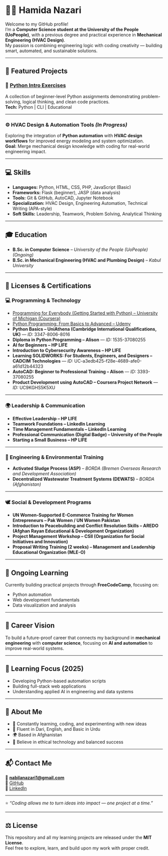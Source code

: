 # 👩‍💻 Hamida Nazari

Welcome to my GitHub profile!  
I’m a **Computer Science student at the University of the People (UoPeople)**, with a previous degree and practical experience in **Mechanical Engineering (HVAC Design)**.  
My passion is combining engineering logic with coding creativity — building smart, automated, and sustainable solutions.

---

## 🌟 Featured Projects

### 🧮 [Python Intro Exercises](https://github.com/HamidaNazari/python-intro-exercises)
A collection of beginner-level Python assignments demonstrating problem-solving, logical thinking, and clean code practices.  
**Tech:** Python | CLI | Educational  

---

### ⚙️ HVAC Design & Automation Tools *(In Progress)*
Exploring the integration of **Python automation** with **HVAC design workflows** for improved energy modeling and system optimization.  
**Goal:** Merge mechanical design knowledge with coding for real-world engineering impact.  

---

## 💻 Skills

- **Languages:** Python, HTML, CSS, PHP, JavaScript (Basic)  
- **Frameworks:** Flask (beginner), JASP (data analysis)  
- **Tools:** Git & GitHub, AutoCAD, Jupyter Notebook  
- **Specialization:** HVAC Design, Engineering Automation, Technical Writing (APA-style)  
- **Soft Skills:** Leadership, Teamwork, Problem Solving, Analytical Thinking  

---

## 🎓 Education

- **B.Sc. in Computer Science** – *University of the People (UoPeople)* *(Ongoing)*  
- **B.Sc. in Mechanical Engineering (HVAC and Plumbing Design)** – *Kabul University*  

---

## 🏅 Licenses & Certifications

### 💻 Programming & Technology
- [Programming for Everybody (Getting Started with Python) – University of Michigan (Coursera)](https://www.coursera.org/account/accomplishments/verify/EV23OF9OVXO7)  
- [Python Programming: From Basics to Advanced – Udemy](https://www.udemy.com/certificate/UC-51701bb0-74c2-4cca-b515-61d138f568de)  
- **Python Basics – UniAthena (Cambridge International Qualifications, UK)** — *ID:* 3347-8006-8016  
- **Diploma in Python Programming – Alison** — *ID:* 1535-37080255  
- **AI for Beginners – HP LIFE**  
- **Introduction to Cybersecurity Awareness – HP LIFE**  
- **Learning SOLIDWORKS: For Students, Engineers, and Designers – CADCIM Technologies** — *ID:* UC-a3edb425-f28e-4689-afe0-a61d12b44323  
- **AutoCAD: Beginner to Professional Training – Alison** — *ID:* 3393-37080255  
- **Product Development using AutoCAD – Coursera Project Network** — *ID:* UC9KGHS5K5XU  

---

### 🌍 Leadership & Communication
- **Effective Leadership – HP LIFE**  
- **Teamwork Foundations – LinkedIn Learning**  
- **Time Management Fundamentals – LinkedIn Learning**  
- **Professional Communication (Digital Badge) – University of the People**  
- **Starting a Small Business – HP LIFE**  

---

### 🌿 Engineering & Environmental Training
- **Activated Sludge Process (ASP)** – *BORDA (Bremen Overseas Research and Development Association)*  
- **Decentralized Wastewater Treatment Systems (DEWATS)** – *BORDA (Afghanistan)*  

---

### 🕊️ Social & Development Programs
- **UN Women-Supported E-Commerce Training for Women Entrepreneurs – Pak Women / UN Women Pakistan**  
- **Introduction to Peacebuilding and Conflict Resolution Skills – AREDO (Afghan Rayan Educational & Development Organization)**  
- **Project Management Workshop – CSII (Organization for Social Initiatives and Innovation)**  
- **Proposal Writing Training (2 weeks) – Management and Leadership Educational Organization (MLE-O)**  

---

## 🌱 Ongoing Learning

Currently building practical projects through **FreeCodeCamp**, focusing on:
- Python automation  
- Web development fundamentals  
- Data visualization and analysis  
---

## 🎯 Career Vision
To build a future-proof career that connects my background in **mechanical engineering** with **computer science**, focusing on **AI and automation** to improve real-world systems.

---

## 🌱 Learning Focus (2025)
- Developing Python-based automation scripts  
- Building full-stack web applications  
- Understanding applied AI in engineering and data systems  

---

## 🧠 About Me
- 🔭 Constantly learning, coding, and experimenting with new ideas  
- 💬 Fluent in Dari, English, and Basic in Urdu  
- 🌍 Based in Afghanistan  
- 🌸 Believe in ethical technology and balanced success  

---

## 📬 Contact Me
📧 **nabilanazari1@gmail.com**  
🐙 [GitHub](https://github.com/HamidaNazari)  
🔗 [LinkedIn](https://www.linkedin.com/in/hamida-nazari-a75a991bb/) 

---

⭐ *“Coding allows me to turn ideas into impact — one project at a time.”*

---
## ⚖️ License
This repository and all my learning projects are released under the **MIT License**.  
Feel free to explore, learn, and build upon my work with proper credit.
